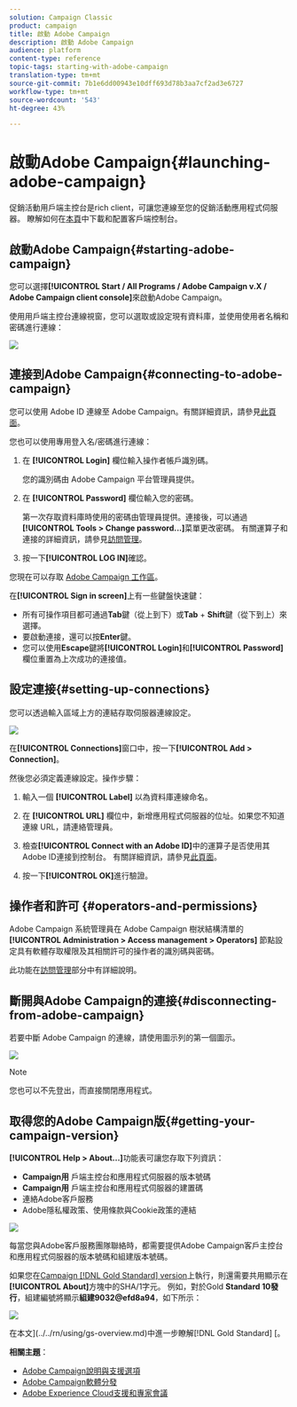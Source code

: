 ```yaml
---
solution: Campaign Classic
product: campaign
title: 啟動 Adobe Campaign
description: 啟動 Adobe Campaign
audience: platform
content-type: reference
topic-tags: starting-with-adobe-campaign
translation-type: tm+mt
source-git-commit: 7b1e6dd00943e10dff693d78b3aa7cf2ad3e6727
workflow-type: tm+mt
source-wordcount: '543'
ht-degree: 43%

---
```



# 啟動Adobe Campaign{#launching-adobe-campaign}

促銷活動用戶端主控台是rich client，可讓您連線至您的促銷活動應用程式伺服器。 瞭解如何在[本頁](../../installation/using/installing-the-client-console.md)中下載和配置客戶端控制台。

## 啟動Adobe Campaign{#starting-adobe-campaign}

您可以選擇&#x200B;**[!UICONTROL Start / All Programs / Adobe Campaign v.X / Adobe Campaign client console]**&#x200B;來啟動Adobe Campaign。

使用用戶端主控台連線視窗，您可以選取或設定現有資料庫，並使用使用者名稱和密碼進行連線：

![](assets/acc-logon.png)

## 連接到Adobe Campaign{#connecting-to-adobe-campaign}

您可以使用 Adobe ID 連線至 Adobe Campaign。有關詳細資訊，請參見[此頁面](../../integrations/using/about-adobe-id.md)。

您也可以使用專用登入名/密碼進行連線：

1. 在 **[!UICONTROL Login]** 欄位輸入操作者帳戶識別碼。

   您的識別碼由 Adobe Campaign 平台管理員提供。

1. 在 **[!UICONTROL Password]** 欄位輸入您的密碼。

   第一次存取資料庫時使用的密碼由管理員提供。連接後，可以通過&#x200B;**[!UICONTROL Tools > Change password...]**&#x200B;菜單更改密碼。 有關運算子和連接的詳細資訊，請參見[訪問管理](../../platform/using/access-management.md)。

1. 按一下&#x200B;**[!UICONTROL LOG IN]**&#x200B;確認。<!--You can also press the **Enter** key to launch connection.-->

您現在可以存取 [Adobe Campaign 工作區](../../platform/using/adobe-campaign-workspace.md)。

在&#x200B;**[!UICONTROL Sign in screen]**&#x200B;上有一些鍵盤快速鍵：
* 所有可操作項目都可通過&#x200B;**Tab**&#x200B;鍵（從上到下）或&#x200B;**Tab** + **Shift**&#x200B;鍵（從下到上）來選擇。
* 要啟動連接，還可以按&#x200B;**Enter**&#x200B;鍵。
* 您可以使用&#x200B;**Escape**&#x200B;鍵將&#x200B;**[!UICONTROL Login]**&#x200B;和&#x200B;**[!UICONTROL Password]**&#x200B;欄位重置為上次成功的連接值。

## 設定連接{#setting-up-connections}

您可以透過輸入區域上方的連結存取伺服器連線設定。

![](assets/s_ncs_user_connections_management.png)

在&#x200B;**[!UICONTROL Connections]**&#x200B;窗口中，按一下&#x200B;**[!UICONTROL Add > Connection]**。

然後您必須定義連線設定。操作步驟：

1. 輸入一個 **[!UICONTROL Label]** 以為資料庫連線命名。

1. 在 **[!UICONTROL URL]** 欄位中，新增應用程式伺服器的位址。如果您不知道連線 URL，請連絡管理員。

1. 檢查&#x200B;**[!UICONTROL Connect with an Adobe ID]**&#x200B;中的運算子是否使用其Adobe ID連接到控制台。 有關詳細資訊，請參見[此頁面](../../integrations/using/about-adobe-id.md)。

1. 按一下&#x200B;**[!UICONTROL OK]**&#x200B;進行驗證。

## 操作者和許可 {#operators-and-permissions}

Adobe Campaign 系統管理員在 Adobe Campaign 樹狀結構清單的 **[!UICONTROL Administration > Access management > Operators]** 節點設定具有軟體存取權限及其相關許可的操作者的識別碼與密碼。

此功能在[訪問管理](../../platform/using/access-management.md)部分中有詳細說明。

## 斷開與Adobe Campaign的連接{#disconnecting-from-adobe-campaign}

若要中斷 Adobe Campaign 的連線，請使用圖示列的第一個圖示。

![](assets/s_ncs_user_deconnexion.png)

>[!NOTE]
>
>您也可以不先登出，而直接關閉應用程式。

## 取得您的Adobe Campaign版{#getting-your-campaign-version}

**[!UICONTROL Help > About...]**&#x200B;功能表可讓您存取下列資訊：

* **Campaign用** 戶端主控台和應用程式伺服器的版本號碼
* **Campaign用** 戶端主控台和應用程式伺服器的建置碼
* 連絡Adobe客戶服務
* Adobe隱私權政策、使用條款與Cookie政策的連結

![](assets/about-acc.png)

每當您與Adobe客戶服務團隊聯絡時，都需要提供Adobe Campaign客戶主控台和應用程式伺服器的版本號碼和組建版本號碼。

如果您在[Campaign [!DNL Gold Standard] version](../../rn/using/gold-standard.md)上執行，則還需要共用顯示在&#x200B;**[!UICONTROL About]**&#x200B;方塊中的SHA/1字元。 例如，對於Gold **Standard 10發行**，組建編號將顯示&#x200B;**組建9032@efd8a94**，如下所示：

![](assets/about-acc-gs.png)

在本文](../../rn/using/gs-overview.md)中進一步瞭解[!DNL Gold Standard] [。

**相關主題**：

* [Adobe Campaign說明與支援選項](../../support.md)
* [Adobe Campaign軟體分發](https://experience.adobe.com/#/downloads/content/software-distribution/en/campaign.html)
* [Adobe Experience Cloud支援和專家會議](https://helpx.adobe.com/enterprise/admin-guide.html/enterprise/using/support-for-experience-cloud.ug.html)
